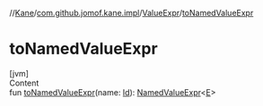 //[Kane](../../index.md)/[com.github.jomof.kane.impl](../index.md)/[ValueExpr](index.md)/[toNamedValueExpr](to-named-value-expr.md)



# toNamedValueExpr  
[jvm]  
Content  
fun [toNamedValueExpr](to-named-value-expr.md)(name: [Id](../index.md#%5Bcom.github.jomof.kane.impl%2FId%2F%2F%2FPointingToDeclaration%2F%5D%2FClasslikes%2F-661999227)): [NamedValueExpr](../-named-value-expr/index.md)<[E](index.md)>  



